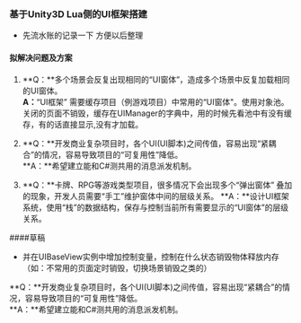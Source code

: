 ### 基于Unity3D Lua侧的UI框架搭建
- 先流水账的记录一下 方便以后整理  


#### 拟解决问题及方案
1. **Q：**多个场景会反复出现相同的“UI窗体”，造成多个场景中反复加载相同的UI窗体。  
**A：**“UI框架” 需要缓存项目（例游戏项目）中常用的“UI窗体"。使用对象池。关闭的页面不销毁，缓存在UIManager的字典中，用的时候先看池中有没有缓存，有的话直接显示,没有才加载。

2. **Q：**开发商业复杂项目时，各个UI(UI脚本)之间传值，容易出现“紧耦合”的情况，容易导致项目的“可复用性”降低。  
**A：**希望建立能和C#测共用的消息派发机制。

3. **Q：**卡牌、RPG等游戏类型项目，很多情况下会出现多个“弹出窗体” 叠加的现象，开发人员需要“手工”维护窗体中间的层级关系。
**A：**设计UI框架系统，使用“栈”的数据结构，保存与控制当前所有需要显示的“UI窗体”的层级关系。



####草稿
- 并在UIBaseView实例中增加控制变量，控制在什么状态销毁物体释放内存（如：不常用的页面定时销毁，切换场景销毁之类的）

**Q：**开发商业复杂项目时，各个UI(UI脚本)之间传值，容易出现“紧耦合”的情况，容易导致项目的“可复用性”降低。  
**A：**希望建立能和C#测共用的消息派发机制。